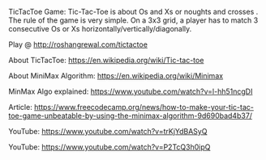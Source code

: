 TicTacToe Game: Tic-Tac-Toe is about Os and Xs or noughts and crosses . 
The rule of the game is very simple. On a 3x3 grid, a player has to match 3 consecutive Os or Xs horizontally/vertically/diagonally.

Play @ http://roshangrewal.com/tictactoe

About TicTacToe: https://en.wikipedia.org/wiki/Tic-tac-toe 

About MiniMax Algorithm: https://en.wikipedia.org/wiki/Minimax 

MinMax Algo explained: https://www.youtube.com/watch?v=l-hh51ncgDI 

Article: https://www.freecodecamp.org/news/how-to-make-your-tic-tac-toe-game-unbeatable-by-using-the-minimax-algorithm-9d690bad4b37/ 

YouTube: https://www.youtube.com/watch?v=trKjYdBASyQ 

YouTube: https://www.youtube.com/watch?v=P2TcQ3h0ipQ 

